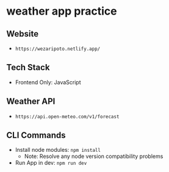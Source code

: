 # weather app practice

## Website
- `https://wezaripoto.netlify.app/`

## Tech Stack
- Frontend Only: JavaScript

## Weather API
- `https://api.open-meteo.com/v1/forecast`

## CLI Commands
- Install node modules: `npm install`
    - Note: Resolve any node version compatibility problems
- Run App in dev: `npm run dev`